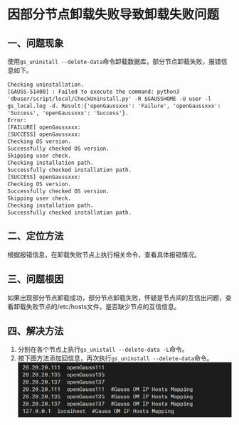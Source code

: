 # 因部分节点卸载失败导致卸载失败问题

## 一、问题现象
使用`gs_uninstall --delete-data`命令卸载数据库，部分节点卸载失败，报错信息如下。

```shell
Checking uninstallation.
[GAUSS-51400] : Failed to execute the command: python3 'dbuser/script/local/CheckUninstall.py' -R $GAUSSHOME -U user -l gs_local.log -d. Result:{'openGaussxxx': 'Failure', 'openGaussxxx': 'Success', 'openGaussxxx': 'Success'}.
Error:
[FAILURE] openGaussxxx:
[SUCCESS] openGaussxxx:
Checking OS version.
Successfully checked OS version.
Skipping user check.
Checking installation path.
Successfully checked installation path.
[SUCCESS] openGaussxxx:
Checking OS version.
Successfully checked OS version.
Skipping user check.
Checking installation path.
Successfully checked installation path.
```

## 二、定位方法
根据报错信息，在卸载失败节点上执行相关命令，查看具体报错情况。

## 三、问题根因
如果出现部分节点卸载成功，部分节点卸载失败，怀疑是节点间的互信出问题，查看卸载失败节点的/etc/hosts文件，是否缺少节点的互信信息。

## 四、解决方法
1. 分别在各个节点上执行`gs_unistall --delete-data -L`命令。
2. 按下图方法添加回信息，再次执行`gs_uninstall --delete-data`命令。  
![!\[Alt text\](image-7.png)](image-6.png)